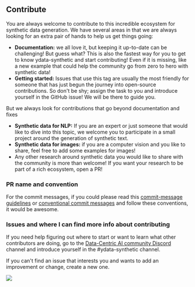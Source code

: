 ## Contribute 

You are always welcome to contribute to this incredible ecosystem for synthetic data generation. We have several areas in that we are always looking for an extra pair of hands to help us get things going: 

- **Documentation:** we all love it, but keeping it up-to-date can be challenging! But guess what? This is also the fastest way for you to get to know ydata-synthetic and start contributing! Even if it is missing, like a new example that could help the community go from zero to hero with synthetic data!
- **Getting started:** Issues that use this tag are usually the most friendly for someone that has just begun the journey into open-source contributions. So don't be shy; assign the task to you and introduce yourself in the GitHub issue! We will be there to guide you. 

But we always look for contributions that go beyond documentation and fixes

- **Synthetic data for NLP:** If you are an expert or just someone that would like to dive into this topic, we welcome you to participate in a small project around the generation of synthetic text.
- **Synthetic data for images:** if you are a computer vision and you like to share, feel free to add some examples for images!
- Any other research around synthetic data you would like to share with the community is more than welcome! If you want your research to be part of a rich ecosystem, open a PR! 

### PR name and convention
For the commit messages, if you could please read this [commit-message guidelines](https://juhani.gitlab.io/go-semrel-gitlab/commit-message/) or [conventional commit messages](https://www.conventionalcommits.org/en/v1.0.0-beta.3/#summary) and follow these conventions, it would be awesome. 

### Issues and where I can find more info about contributing
If you need help figuring out where to start or want to learn what other contributors are doing, go to the [Data-Centric AI community Discord](https://discord.com/invite/mw7xjJ7b7s) channel and introduce yourself in the #ydata-synthetic channel.

If you can't find an issue that interests you and wants to add an improvement or change, create a new one. 

<img referrerpolicy="no-referrer-when-downgrade" src="https://static.scarf.sh/a.png?x-pxid=dd69a9f9-0901-4cb4-9e56-b1e69877dca1" />